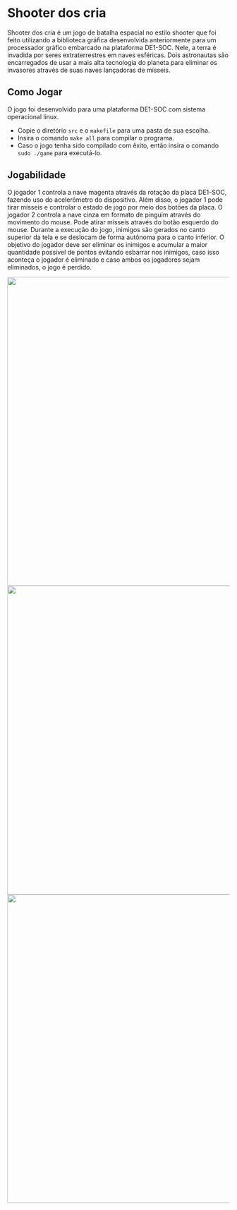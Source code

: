 # Shooter dos cria
Shooter dos cria é um jogo de batalha espacial no estilo shooter que foi feito utilizando a biblioteca gráfica desenvolvida anteriormente para um processador gráfico embarcado na plataforma DE1-SOC.
Nele, a terra é invadida por seres extraterrestres em naves esféricas. Dois astronautas são encarregados de usar a mais alta tecnologia do planeta para eliminar os invasores através de suas naves lançadoras de mísseis.

## Como Jogar

O jogo foi desenvolvido para uma plataforma DE1-SOC com sistema operacional linux. 
- Copie o diretório `src` e o `makefile` para uma pasta de sua escolha.
- Insira o comando `make all` para compilar o programa.
- Caso o jogo tenha sido compilado com êxito, então insira o comando `sudo ./game` para executá-lo.

## Jogabilidade

O jogador 1 controla a nave magenta através da rotação da placa DE1-SOC, fazendo uso do acelerômetro do dispositivo. Além disso, o jogador 1 pode tirar mísseis e controlar o estado de jogo por meio dos botões da placa. O jogador 2 controla a nave cinza em formato de pinguim através do movimento do mouse. Pode atirar mísseis através do botão esquerdo do mouse.
Durante a execução do jogo, inimigos são gerados no canto superior da tela e se deslocam de forma autônoma para o canto inferior. O objetivo do jogador deve ser eliminar os inimigos e acumular a maior quantidade possível de pontos evitando esbarrar nos inimigos, caso isso aconteça o jogador é eliminado e caso ambos os jogadores sejam eliminados, o jogo é perdido.

<img src="https://github.com/user-attachments/assets/7485b9bc-31a6-4715-b8c6-df57bbc80b9c" width="700">

<img src="https://github.com/user-attachments/assets/f8bf73a8-d905-4a10-b1e1-441fae57c8e1" width="700">

<img src="https://github.com/user-attachments/assets/998a3f10-9e1d-4efd-83f7-ceb0bd82720c" width="700">




